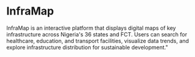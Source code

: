 # InfraMap
InfraMap is an interactive platform that displays digital maps of key infrastructure across Nigeria's 36 states and FCT. Users can search for healthcare, education, and transport facilities, visualize data trends, and explore infrastructure distribution for sustainable development."
